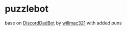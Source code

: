 # puzzlebot
base on [DiscordDadBot](https://github.com/willmac321/DiscordDadBot) by [willmac321](https://github.com/willmac321) with added puns
